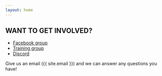 ```yaml
---
layout: home
---
```


## WANT TO GET INVOLVED?

* [Facebook group](https://www.facebook.com/groups/454114112027992/)
* [Training group](https://vjudge.net/group/monashicpc)
* [Discord](https://discord.gg/KC9hJRN)

Give us an email ({{ site.email }}) and we can answer any questions you have!
